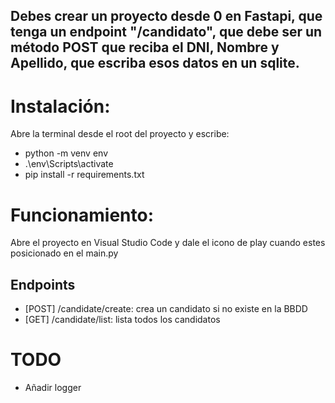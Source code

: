 ## Debes crear un proyecto desde 0 en Fastapi, que tenga un endpoint "/candidato", que debe ser un método POST que reciba el DNI, Nombre y Apellido, que escriba esos datos en un sqlite.

# Instalación:
Abre la terminal desde el root del proyecto y escribe:
- python -m venv env
- .\env\Scripts\activate
- pip install -r requirements.txt

# Funcionamiento:
Abre el proyecto en Visual Studio Code y dale el icono de play cuando estes posicionado en el main.py
## Endpoints
- [POST] /candidate/create: crea un candidato si no existe en la BBDD
- [GET]  /candidate/list: lista todos los candidatos

# TODO
- Añadir logger


